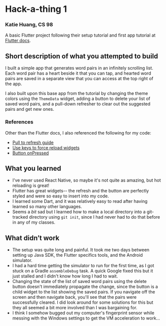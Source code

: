# Hack-a-thing 1
### Katie Huang, CS 98

A basic Flutter project following their setup tutorial and first app tutorial at [Flutter docs](https://flutter.dev/docs).

## Short description of what you attempted to build
I built a simple app that generates word pairs in an infinitely scrolling list. Each word pair has a heart beside it that you can tap, and hearted word pairs are saved in a separate view that you can access at the top right of the app.

I also built upon this base app from the tutorial by changing the theme colors using the `ThemeData` widget, adding a button to delete your list of saved word pairs, and a pull-down refresher to clear out the suggested pairs and get new ones.

### References
Other than the Flutter docs, I also referenced the following for my code:
- [Pull to refresh guide](https://www.geeksforgeeks.org/flutter-implementing-pull-to-refresh/)
- [Use keys to force reload widgets](https://jelenaaa.medium.com/how-to-force-widget-to-redraw-in-flutter-2eec703bc024)
- [Button onPressed](https://googleflutter.com/flutter-button-onpressed/)

## What you learned
- I've never used React Native, so maybe it's not quite as amazing, but hot reloading is great!
- Flutter has great widgets-- the refresh and the button are perfectly styled and were so easy to insert into my code.
- I learned some Dart, and it was relatively easy to read after having learned so many other languages.
- Seems a *bit* sad but I learned how to make a local directory into a git-tracked directory using `git init`, since I had never had to do that before in any of my classes.

## What didn’t work
- The setup was quite long and painful. It took me two days between setting up Java SDK, the Flutter specifics tools, and the Android simulator.
- I had a hard time getting the simulator to run for the first time, as I got stuck on a Gradle `assembleDebug` task. A quick Google fixed this but it just stalled and I didn't know how long I had to wait.
- Changing the state of the list of saved word pairs using the delete button doesn't immediately propagate the change, since the button is a child widget to the list showing the saved pairs. If you navigate off the screen and then navigate back, you'll see that the pairs were successfully cleared. I did look around for some solutions for this but they all seemed a bit more involved than I was bargaining for.
- I think I somehow bugged out my computer's fingerprint sensor while messing with the Windows settings to get the VM acceleration to work...


